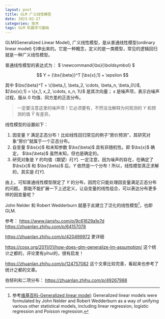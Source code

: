 ```yaml
---
layout: post
title: GLM 广义线性模型
date: 2023-02-27
categories: 技术
tags: GLM 机器学习基础
---
```


GLM(Generalized Linear Model), 广义线性模型，是从普通线性模型(ordinary linear model)
引申出来的。它是一种概念，定义的是一类模型，常见的逻辑回归就是一种广义线性模型。

普通线性模型的表达式为： 
$ \newcommand{\bs}{\boldsymbol} $

$$
Y = {\bs{\beta}}^T [\bs{x};1] + \epsilon
$$

其中 $\bs{\beta}^T = \{\beta_1, \beta_2, \cdots, \beta_n, \beta_0\}$, 
$[\bs{x};1] = \{x_1, x_2, \cdots, x_n, 1\}$ 是其次向量；
$\epsilon$ 是噪声项，表示白噪声过程，服从 0 均值、同方差的正态分布。

> 一定要注意这里的噪声项！它必须要有，不然没法解释为何观测的 $Y$ 和预测的值 $\hat{Y}$
有差异。

线性模型的设置如下：

1. 因变量 $Y$ 满足正态分布！比如线性回归常见的例子“房价预测”，其研究对象“房价”就属于一个正态分布。
2. 自变量 $\bs{x}$ 和未知参数 $\bs{\beta}$ 具有非随机性。即 $\bs{x}$ 确定，
$\bs{\beta}$  虽然未知，但也是确定的。
3. 研究对象是 $Y$ 的均值（期望）$E[Y]$. 一定注意，因为噪声的存在，在确定了 $\bs{x}$ 和 $\bs{\beta}$ 后，$Y$ 依然是一个分布！所以，线性模型真正求解的，其实是 $E[Y]$. 

由上，可知普通线性模型限定了 $Y$ 的分布，因而它只能处理因变量满足正态分布的问题。
那能不能扩展一下上述定义，让自变量的线性组合，可以表达分布更多样的因变量呢？

John Nelder 和 Robert Wedderburn 就基于此建立了泛化的线性模型[^1]，也即 GLM.



参考： https://www.jianshu.com/p/9c61629a1e7d
https://zhuanlan.zhihu.com/p/64157078

https://zhuanlan.zhihu.com/p/420499972 更详细

https://cosx.org/2011/01/how-does-glm-generalize-lm-assumption/ 这个统计之都的，评论里有yihui的，很有启发！

https://zhuanlan.zhihu.com/p/124757082 这个文章比较完善，看起来也参考了统计之都的文章。

伯努利和二项分布： https://zhuanlan.zhihu.com/p/49267988

[^1]: 参考[维基百科-Generalized linear model](https://en.wikipedia.org/wiki/Generalized_linear_model#cite_note-1): Generalized linear models were formulated by John Nelder and Robert Wedderburn as a way of unifying various other statistical models, including linear regression, logistic regression and Poisson regression.